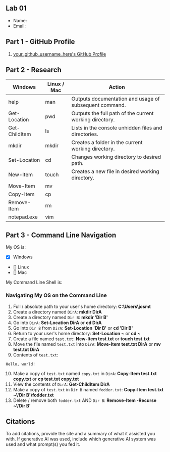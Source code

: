 ﻿## Lab 01

- Name:
- Email:

## Part 1 - GitHub Profile

1. [your_github_username_here's GitHub Profile](FIXTHISURL-https://github.com/your_username)

## Part 2 - Research

| Windows | Linux / Mac | Action |
| ---     | ---         | ---    |
| help    | man         | Outputs documentation and usage of subsequent command.       |
| Get-Location | pwd    | Outputs the full path of the current working directory.       |
| Get-ChildItem | ls    | Lists in the console unhidden files and directories.      |
| mkdir   | mkdir       | Creates a folder in the current working directory.       |
| Set-Location | cd     | Changes working directory to desired path.       |
| New-Item | touch      | Creates a new file in desired working directory.       |
| Move-Item | mv        |        |
| Copy-Item | cp        |        |
| Remove-Item | rm      |        |
| notepad.exe | vim     |        |

## Part 3 - Command Line Navigation

My OS is:
- [x] Windows
- [] Linux
- [] Mac

My Command Line Shell is: 

### Navigating My OS on the Command Line

1. Full / absolute path to your user's home directory: **C:\Users\josmt**
2. Create a directory named `DirA`: **mkdir DirA**
3. Create a directory named `Dir B`: **mkdir 'Dir B'**
4. Go into `DirA`: **Set-Location DirA** or **cd DirA**
5. Go into `Dir B` from `DirA`: **Set-Location 'Dir B'** or **cd 'Dir B'**
6. Return to your user's home directory: **Set-Location ~** or **cd ~**
7. Create a file named `test.txt`: **New-Item test.txt** or **touch test.txt**
8. Move the file named `test.txt` into `DirA`: **Move-Item test.txt DirA** or **mv test.txt DirA**
9. Contents of `test.txt`:
```
Hello, world!
```
10. Make a copy of `test.txt` named `copy.txt` in `DirA`: **Copy-Item test.txt copy.txt** or **cp test.txt copy.txt**
11. View the contents of `DirA`: **Get-ChildItem DirA**
12. Make a copy of `test.txt` in `Dir B` named `fodder.txt`: **Copy-Item test.txt ~\\'Dir B'\fodder.txt**
13. Delete / remove both `fodder.txt` AND `Dir B`: **Remove-Item -Recurse ~\\'Dir B'**

## Citations

To add citations, provide the site and a summary of what it assisted you with.  If generative AI was used, include which generative AI system was used and what prompt(s) you fed it.